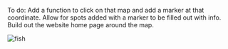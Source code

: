 To do:
Add a function to click on that map and add a marker at that coordinate.
Allow for spots added with a marker to be filled out with info.
Build out the website home page around the map.

![fish](https://github.com/kliancombs/AnglerQuest/assets/122405557/3a4152a2-cd5b-4ba1-a247-ab1666027003)

